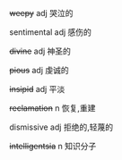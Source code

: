 ~~weepy~~		adj		哭泣的

sentimental		adj		感伤的

~~divine~~		adj		神圣的

~~pious~~		adj		虔诚的

~~insipid~~		adj		平淡

~~reclamation~~		n		恢复,重建

dismissive		adj		拒绝的,轻蔑的

~~intelligentsia~~		n		知识分子

